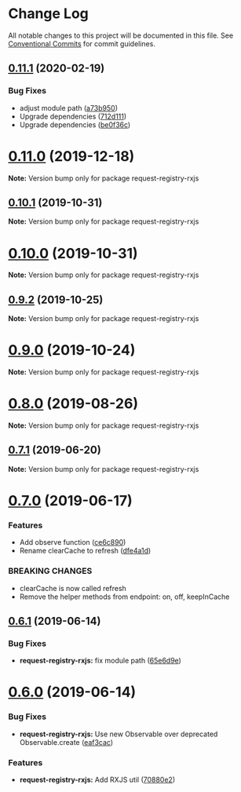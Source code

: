 # Change Log

All notable changes to this project will be documented in this file.
See [Conventional Commits](https://conventionalcommits.org) for commit guidelines.

## [0.11.1](https://github.com/namics/request-registry/compare/v0.11.0...v0.11.1) (2020-02-19)


### Bug Fixes

* adjust module path ([a73b950](https://github.com/namics/request-registry/commit/a73b9507d38c0bd868a4630cc6b34bf6842160a7))
* Upgrade dependencies ([712d111](https://github.com/namics/request-registry/commit/712d111616abadabb593f6ee38bd110835074b7a))
* Upgrade dependencies ([be0f36c](https://github.com/namics/request-registry/commit/be0f36cbe6912c92ddd7ba61b93bf037a601c0ae))





# [0.11.0](https://github.com/namics/request-registry/compare/v0.10.3...v0.11.0) (2019-12-18)

**Note:** Version bump only for package request-registry-rxjs





## [0.10.1](https://github.com/namics/request-registry/compare/v0.10.0...v0.10.1) (2019-10-31)

**Note:** Version bump only for package request-registry-rxjs





# [0.10.0](https://github.com/namics/request-registry/compare/v0.9.2...v0.10.0) (2019-10-31)

**Note:** Version bump only for package request-registry-rxjs





## [0.9.2](https://github.com/namics/request-registry/compare/v0.9.1...v0.9.2) (2019-10-25)

**Note:** Version bump only for package request-registry-rxjs





# [0.9.0](https://github.com/namics/request-registry/compare/v0.8.1...v0.9.0) (2019-10-24)

**Note:** Version bump only for package request-registry-rxjs





# [0.8.0](https://github.com/namics/request-registry/compare/v0.7.1...v0.8.0) (2019-08-26)

**Note:** Version bump only for package request-registry-rxjs





## [0.7.1](https://github.com/namics/request-registry/compare/v0.7.0...v0.7.1) (2019-06-20)

**Note:** Version bump only for package request-registry-rxjs





# [0.7.0](https://github.com/namics/request-registry/compare/v0.6.1...v0.7.0) (2019-06-17)


### Features

* Add observe function ([ce6c890](https://github.com/namics/request-registry/commit/ce6c890))
* Rename clearCache to refresh ([dfe4a1d](https://github.com/namics/request-registry/commit/dfe4a1d))


### BREAKING CHANGES

* clearCache is now called refresh
* Remove the helper methods from endpoint: on, off, keepInCache





## [0.6.1](https://github.com/namics/request-registry/compare/v0.6.0...v0.6.1) (2019-06-14)


### Bug Fixes

* **request-registry-rxjs:** fix module path ([65e6d9e](https://github.com/namics/request-registry/commit/65e6d9e))





# [0.6.0](https://github.com/namics/request-registry/compare/v0.5.0...v0.6.0) (2019-06-14)


### Bug Fixes

* **request-registry-rxjs:** Use new Observable over deprecated Observable.create ([eaf3cac](https://github.com/namics/request-registry/commit/eaf3cac))


### Features

* **request-registry-rxjs:** Add RXJS util ([70880e2](https://github.com/namics/request-registry/commit/70880e2))
